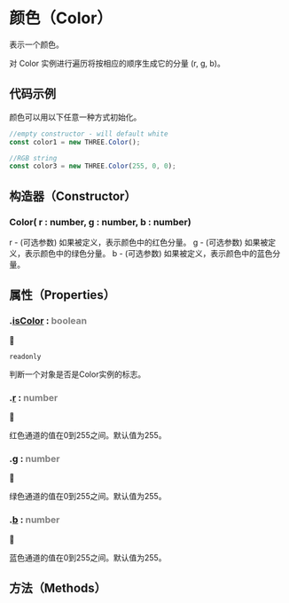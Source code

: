 # 颜色（Color）

表示一个颜色。

对 Color 实例进行遍历将按相应的顺序生成它的分量 (r, g, b)。

## 代码示例

颜色可以用以下任意一种方式初始化。

```js
//empty constructor - will default white
const color1 = new THREE.Color();

//RGB string
const color3 = new THREE.Color(255, 0, 0);
```



## 构造器（Constructor）

### Color( r : number, g : number, b : number)

r - (可选参数) 如果被定义，表示颜色中的红色分量。 
g - (可选参数) 如果被定义，表示颜色中的绿色分量。
b - (可选参数) 如果被定义，表示颜色中的蓝色分量。



## 属性（Properties）

### .[isColor](https://threejs.org/docs/index.html#api/zh/math/Color.isColor) : <font color=gray>boolean</font>

:triangular_flag_on_post:

`readonly `

判断一个对象是否是Color实例的标志。

### .[r](https://threejs.org/docs/index.html#api/zh/math/Color.r) : <font color=gray>number</font>

:triangular_flag_on_post:

红色通道的值在0到255之间。默认值为255。

### .[g](https://threejs.org/docs/index.html#api/zh/math/Color.g) : <font color=gray>number</font>

:triangular_flag_on_post:

绿色通道的值在0到255之间。默认值为255。

### .[b](https://threejs.org/docs/index.html#api/zh/math/Color.b) : <font color=gray>number</font>

:triangular_flag_on_post:

蓝色通道的值在0到255之间。默认值为255。

## 方法（Methods）

